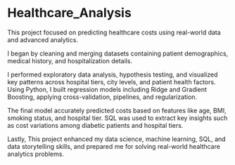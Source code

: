 # Healthcare_Analysis
This project focused on predicting healthcare costs using real-world data and advanced analytics.

I began by cleaning and merging datasets containing patient demographics, medical history, and hospitalization details.

I performed exploratory data analysis, hypothesis testing, and visualized key patterns across hospital tiers, city levels, and patient health factors. Using Python, I built regression models including Ridge and Gradient Boosting, applying cross-validation, pipelines, and regularization. 

The final model accurately predicted costs based on features like age, BMI, smoking status, and hospital tier. SQL was used to extract key insights such as cost variations among diabetic patients and hospital tiers. 

Lastly, This project enhanced my data science, machine learning, SQL, and data storytelling skills, and prepared me for solving real-world healthcare analytics problems.

